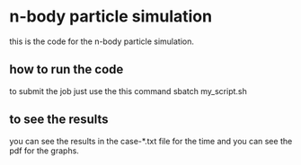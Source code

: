 # n-body particle simulation

this is the code for the n-body particle simulation.

## how to run the code 

to submit the job just use the this command
    sbatch my_script.sh

## to see the results

you can see the results in the case-*.txt file for the time and you can see the pdf for the graphs. 

